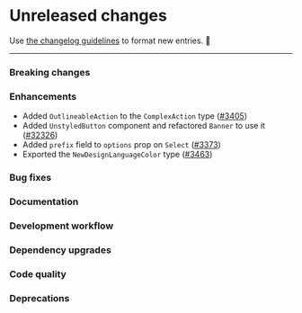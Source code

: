 # Unreleased changes

Use [the changelog guidelines](https://git.io/polaris-changelog-guidelines) to format new entries. 💜

---

### Breaking changes

### Enhancements

- Added `OutlineableAction` to the `ComplexAction` type ([#3405](https://github.com/Shopify/polaris-react/pull/3405))
- Added `UnstyledButton` component and refactored `Banner` to use it ([#32326](https://github.com/Shopify/polaris-react/pull/32326))
- Added `prefix` field to `options` prop on `Select` ([#3373](https://github.com/Shopify/polaris-react/pull/3373))
- Exported the `NewDesignLanguageColor` type ([#3463](https://github.com/Shopify/polaris-react/pull/3463))

### Bug fixes

### Documentation

### Development workflow

### Dependency upgrades

### Code quality

### Deprecations
